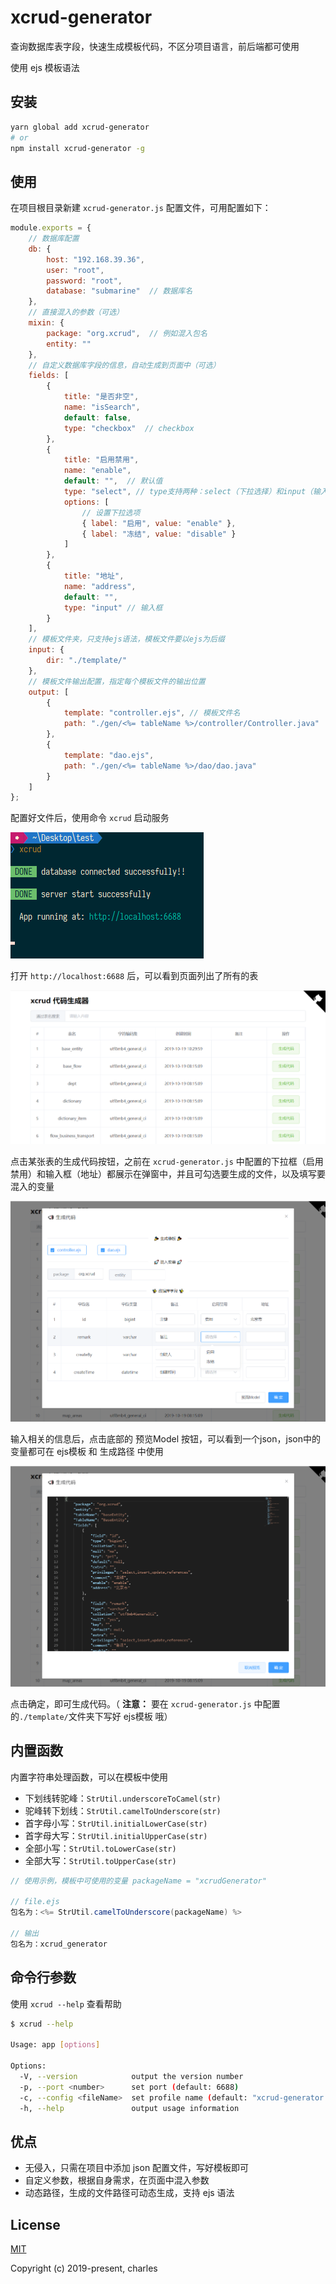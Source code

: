 # xcrud-generator

查询数据库表字段，快速生成模板代码，不区分项目语言，前后端都可使用

使用 ejs 模板语法

## 安装

```bash
yarn global add xcrud-generator
# or
npm install xcrud-generator -g
```

## 使用

在项目根目录新建 `xcrud-generator.js` 配置文件，可用配置如下：

```javascript
module.exports = {
    // 数据库配置
    db: {
        host: "192.168.39.36",
        user: "root",
        password: "root",
        database: "submarine"  // 数据库名
    },
    // 直接混入的参数（可选）
    mixin: {
        package: "org.xcrud",  // 例如混入包名
        entity: ""
    },
    // 自定义数据库字段的信息，自动生成到页面中（可选）
    fields: [
        {
            title: "是否非空",
            name: "isSearch",
            default: false,
            type: "checkbox"  // checkbox
        },
        {
            title: "启用禁用",
            name: "enable",
            default: "",  // 默认值
            type: "select", // type支持两种：select（下拉选择）和input（输入框）
            options: [
                // 设置下拉选项
                { label: "启用", value: "enable" },
                { label: "冻结", value: "disable" }
            ]
        },
        {
            title: "地址",
            name: "address",
            default: "",
            type: "input" // 输入框
        }
    ],
    // 模板文件夹，只支持ejs语法，模板文件要以ejs为后缀
    input: {
        dir: "./template/"
    },
    // 模板文件输出配置，指定每个模板文件的输出位置
    output: [
        {
            template: "controller.ejs", // 模板文件名
            path: "./gen/<%= tableName %>/controller/Controller.java"  // 当前模板的输出位置，路径支持ejs语法
        },
        {
            template: "dao.ejs",
            path: "./gen/<%= tableName %>/dao/dao.java"
        }
    ]
};
```

配置好文件后，使用命令 `xcrud` 启动服务

![xcrud-generator-1](./docs/images/xcrud-generator-1.png)

打开 `http://localhost:6688` 后，可以看到页面列出了所有的表

![xcrud-generator-2](./docs/images/xcrud-generator-2.png)

点击某张表的生成代码按钮，之前在 `xcrud-generator.js` 中配置的下拉框（启用禁用）和输入框（地址）都展示在弹窗中，并且可勾选要生成的文件，以及填写要混入的变量

![xcrud-generator-3](./docs/images/xcrud-generator-3.png)

输入相关的信息后，点击底部的 预览Model 按钮，可以看到一个json，json中的变量都可在 ejs模板 和 生成路径 中使用

![xcrud-generator-4](./docs/images/xcrud-generator-4.png)

点击确定，即可生成代码。（ **注意：** 要在 `xcrud-generator.js` 中配置的`./template/`文件夹下写好 ejs模板 哦）

## 内置函数

内置字符串处理函数，可以在模板中使用

- 下划线转驼峰：`StrUtil.underscoreToCamel(str)`
- 驼峰转下划线：`StrUtil.camelToUnderscore(str)`
- 首字母小写：`StrUtil.initialLowerCase(str)`
- 首字母大写：`StrUtil.initialUpperCase(str)`
- 全部小写：`StrUtil.toLowerCase(str)`
- 全部大写：`StrUtil.toUpperCase(str)`

```java
// 使用示例，模板中可使用的变量 packageName = "xcrudGenerator"

// file.ejs
包名为：<%= StrUtil.camelToUnderscore(packageName) %>

// 输出
包名为：xcrud_generator

```

## 命令行参数

使用 `xcrud --help` 查看帮助

```bash
$ xcrud --help

Usage: app [options]

Options:
  -V, --version            output the version number
  -p, --port <number>      set port (default: 6688)
  -c, --config <fileName>  set profile name (default: "xcrud-generator.js")
  -h, --help               output usage information
```

## 优点

- 无侵入，只需在项目中添加 json 配置文件，写好模板即可
- 自定义参数，根据自身需求，在页面中混入参数
- 动态路径，生成的文件路径可动态生成，支持 ejs 语法

## License

[MIT](http://opensource.org/licenses/MIT)

Copyright (c) 2019-present, charles
